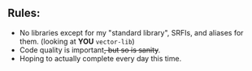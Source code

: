 ## Rules:
- No libraries except for my "standard library", SRFIs, and aliases for them. 
(looking at **YOU** `vector-lib`)
- Code quality is important~~, but so is sanity~~.
- Hoping to actually complete every day this time.
